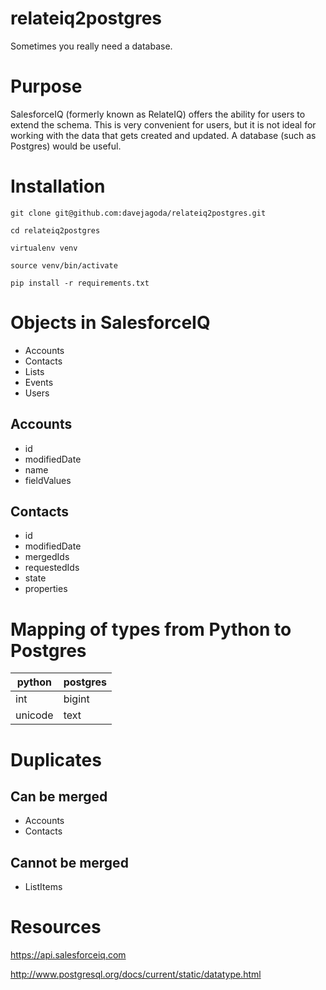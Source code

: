 relateiq2postgres
=================
Sometimes you really need a database.

# Purpose

SalesforceIQ (formerly known as RelateIQ) offers the ability for users
to extend the schema. This is very convenient for users, but it is not
ideal for working with the data that gets created and updated. A
database (such as Postgres) would be useful.

# Installation

`git clone git@github.com:davejagoda/relateiq2postgres.git`

`cd relateiq2postgres`

`virtualenv venv`

`source venv/bin/activate`

`pip install -r requirements.txt`

# Objects in SalesforceIQ

- Accounts
- Contacts
- Lists
- Events
- Users

## Accounts

- id
- modifiedDate
- name
- fieldValues

## Contacts

- id
- modifiedDate
- mergedIds
- requestedIds
- state
- properties

# Mapping of types from Python to Postgres

|python |postgres|
|-------|--------|
|int    |bigint  |
|unicode|text    |

# Duplicates

## Can be merged

- Accounts
- Contacts

## Cannot be merged

- ListItems

# Resources

https://api.salesforceiq.com

http://www.postgresql.org/docs/current/static/datatype.html
